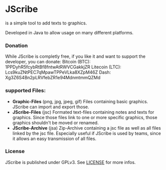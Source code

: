 # JScribe
is a simple tool to add texts to graphics.

Developed in Java to allow usage on many different platforms.


### Donation
While JScribe is completly free, if you like it and want to support the developer, you can donate:
Bitcoin (BTC): 1PPDyhR5fcybRtBf8fntwAtRWVCGakkjZR
Litecoin (LTC): Lcs9kuZNtPEC7qMpawTPPeVLka8XZpM46Z
Dash: Xg3Z6S4Bn2pLRVfebZR1e94MdnmtmmQZMd


### supported Files:
* __Graphic-Files__ (png, jpg, jpeg, gif)
Files containing basic graphics. JScribe can import and export those.
* __JScribe-Files__ (jsc)
Formated text-files containing notes and texts for graphics.
Since those files link to one or more specific graphics, those graphics shouldn't be moved or renamed.
* __JScribe-Archive__ (jsa)
Zip-Archive containing a jsc file as well as all files linked by the jsc file.
Especially useful if JScribe is used by teams, since it allows an easy transmission of all files.


### License
JScribe is published under GPLv3.
See [LICENSE](LICENSE) for more infos.


